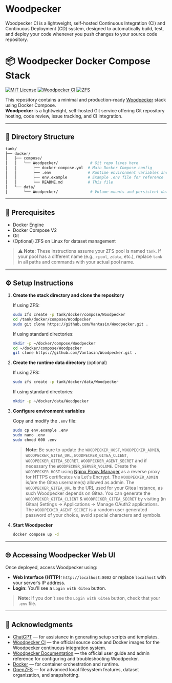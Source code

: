 # Woodpecker

Woodpecker CI is a lightweight, self-hosted Continuous Integration (CI) and Continuous Deployment (CD) system, designed to automatically build, test, and deploy your code whenever you push changes to your source code repository.

# 📦 Woodpecker Docker Compose Stack

[![MIT License](https://img.shields.io/github/license/Vantasin/Woodpecker?style=flat-square)](LICENSE)
[![Woodpecker CI](https://img.shields.io/badge/Woodpecker%20CI-self--hosted-green?logo=drone&style=flat-square)](https://woodpecker-ci.org/)
[![ZFS](https://img.shields.io/badge/ZFS-OpenZFS-blue?style=flat-square)](https://openzfs.org/)

This repository contains a minimal and production-ready [Woodpecker](https://woodpecker-ci.org/) stack using Docker Compose.  
**Woodpecker** is a lightweight, self-hosted Git service offering Git repository hosting, code review, issue tracking, and CI integration.

---

## 📁 Directory Structure

```bash
tank/
├── docker/
│   ├── compose/
│   │   └── Woodpecker/              # Git repo lives here
│   │       ├── docker-compose.yml  # Main Docker Compose config
│   │       ├── .env                # Runtime environment variables and secrets (gitignored!)
│   │       ├── env.example         # Example .env file for reference
│   │       └── README.md           # This file
│   └── data/
│       └── Woodpecker/              # Volume mounts and persistent data
```

---

## 🧰 Prerequisites

* Docker Engine
* Docker Compose V2
* Git
* (Optional) ZFS on Linux for dataset management

> ⚠️ **Note:** These instructions assume your ZFS pool is named `tank`. If your pool has a different name (e.g., `rpool`, `zdata`, etc.), replace `tank` in all paths and commands with your actual pool name.

---

## ⚙️ Setup Instructions

1. **Create the stack directory and clone the repository**

   If using ZFS:
   ```bash
   sudo zfs create -p tank/docker/compose/Woodpecker
   cd /tank/docker/compose/Woodpecker
   sudo git clone https://github.com/Vantasin/Woodpecker.git .
   ```

   If using standard directories:
   ```bash
   mkdir -p ~/docker/compose/Woodpecker
   cd ~/docker/compose/Woodpecker
   git clone https://github.com/Vantasin/Woodpecker.git .
   ```

2. **Create the runtime data directory** (optional)

   If using ZFS:
   ```bash
   sudo zfs create -p tank/docker/data/Woodpecker
   ```

   If using standard directories:
   ```bash
   mkdir -p ~/docker/data/Woodpecker
   ```

3. **Configure environment variables**

   Copy and modify the `.env` file:

   ```bash
   sudo cp env.example .env
   sudo nano .env
   sudo chmod 600 .env
   ```

   > **Note:** Be sure to update the `WOODPECKER_HOST`, `WOODPECKER_ADMIN`, `WOODPECKER_GITEA_URL`, `WOODPECKER_GITEA_CLIENT`, `WOODPECKER_GITEA_SECRET`, `WOODPECKER_AGENT_SECRET` and if necessary the `WOODPECKER_SERVER_VOLUME`.
   > Create the `WOODPECKER_HOST` using [Nginx Proxy Manager](https://github.com/Vantasin/Nginx-Proxy-Manager.git) as a reverse proxy for HTTPS certificates via Let's Encrypt.
   > The `WOODPECKER_ADMIN` is/are the Gitea username(s) allowed as admin.
   > The `WOODPECKER_GITEA_URL` is the URL used for your Gitea Instance, as such Woodpecker depends on Gitea.
   > You can generate the `WOODPECKER_GITEA_CLIENT` & `WOODPECKER_GITEA_SECRET` by visiting (in Gitea) Settings -> Applications -> Manage OAuth2 applications.
   > The `WOODPECKER_AGENT_SECRET` is a random user generated password of your choice, avoid special characters and symbols.

4. **Start Woodpecker**

   ```bash
   docker compose up -d
   ```

---

## 🌐 Accessing Woodpecker Web UI

Once deployed, access Woodpecker using:

- **Web Interface (HTTP):** `http://localhost:8002` or replace `localhost` with your server’s IP address.  
- **Login:** You'll see a `Login with Gitea` button.
> **Note:** If you don’t see the `Login with Gitea` button, check that your `.env` file.

---

## 🙏 Acknowledgments

- [ChatGPT](https://openai.com/chatgpt) — for assistance in generating setup scripts and templates.
- [Woodpecker CI](https://github.com/woodpecker-ci/woodpecker) — the official source code and Docker images for the Woodpecker continuous integration system.
- [Woodpecker Documentation](https://woodpecker-ci.org/docs/intro) — the official user guide and admin reference for configuring and troubleshooting Woodpecker.
- [Docker](https://www.docker.com/) — for container orchestration and runtime.
- [OpenZFS](https://openzfs.org/) — for advanced local filesystem features, dataset organization, and snapshotting.